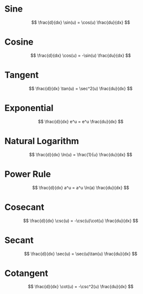 # Sine
$$  
\frac{d}{dx} \sin(u) = \cos(u) \frac{du}{dx}
$$

# Cosine
$$
\frac{d}{dx} \cos(u) = -\sin(u) \frac{du}{dx}  
$$
# Tangent
$$
\frac{d}{dx} \tan(u) = \sec^2(u) \frac{du}{dx} 
$$
# Exponential
$$
\frac{d}{dx} e^u = e^u \frac{du}{dx} 
$$

# Natural Logarithm  
$$
\frac{d}{dx} \ln(u) = \frac{1}{u} \frac{du}{dx}
$$

# Power Rule
$$
\frac{d}{dx} a^u = a^u \ln(a) \frac{du}{dx}
$$

# Cosecant
$$
\frac{d}{dx} \csc(u) = -\csc(u)\cot(u) \frac{du}{dx}
$$

# Secant
$$
\frac{d}{dx} \sec(u) = \sec(u)\tan(u) \frac{du}{dx}
$$

# Cotangent
$$  
\frac{d}{dx} \cot(u) = -\csc^2(u) \frac{du}{dx}
$$